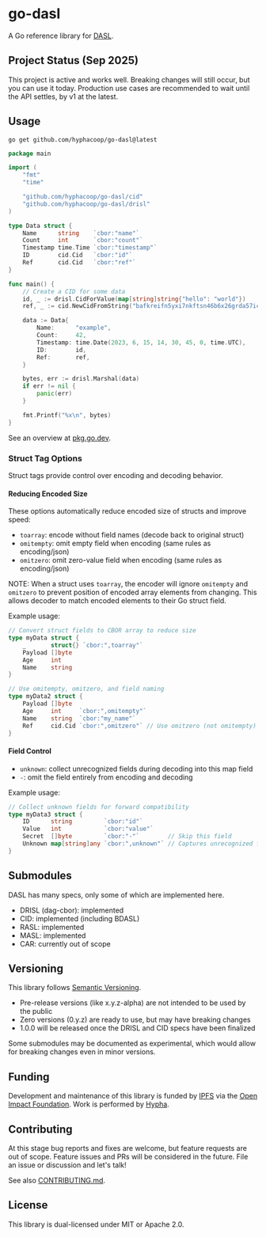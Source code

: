 # go-dasl

A Go reference library for [DASL](https://dasl.ing).

## Project Status (Sep 2025)

This project is active and works well. Breaking changes will still occur, but you can use it today.
Production use cases are recommended to wait until the API settles, by v1 at the latest.

## Usage

```
go get github.com/hyphacoop/go-dasl@latest
```

```go
package main

import (
	"fmt"
	"time"

	"github.com/hyphacoop/go-dasl/cid"
	"github.com/hyphacoop/go-dasl/drisl"
)

type Data struct {
    Name      string    `cbor:"name"`
    Count     int       `cbor:"count"`
    Timestamp time.Time `cbor:"timestamp"`
    ID        cid.Cid   `cbor:"id"`
    Ref       cid.Cid   `cbor:"ref"`
}

func main() {
    // Create a CID for some data
    id, _ := drisl.CidForValue(map[string]string{"hello": "world"})
    ref, _ := cid.NewCidFromString("bafkreifn5yxi7nkftsn46b6x26grda57ict7md2xuvfbsgkiahe2e7vnq4")

    data := Data{
        Name:      "example",
        Count:     42,
        Timestamp: time.Date(2023, 6, 15, 14, 30, 45, 0, time.UTC),
        ID:        id,
        Ref:       ref,
    }

    bytes, err := drisl.Marshal(data)
    if err != nil {
        panic(err)
    }

    fmt.Printf("%x\n", bytes)
}
```

See an overview at [pkg.go.dev](https://pkg.go.dev/github.com/hyphacoop/go-dasl).

### Struct Tag Options

Struct tags provide control over encoding and decoding behavior.

#### Reducing Encoded Size

These options automatically reduce encoded size of structs and improve speed:
- `toarray`: encode without field names (decode back to original struct)
- `omitempty`: omit empty field when encoding (same rules as encoding/json)
- `omitzero`: omit zero-value field when encoding (same rules as encoding/json)

NOTE: When a struct uses `toarray`, the encoder will ignore `omitempty` and `omitzero` to prevent position of encoded array elements from changing. This allows decoder to match encoded elements to their Go struct field.

Example usage:

```go
// Convert struct fields to CBOR array to reduce size
type myData struct {
    _       struct{} `cbor:",toarray"`
    Payload []byte
    Age     int
    Name    string
}

// Use omitempty, omitzero, and field naming
type myData2 struct {
    Payload []byte
    Age     int     `cbor:",omitempty"`
    Name    string  `cbor:"my_name"`
    Ref     cid.Cid `cbor:",omitzero"` // Use omitzero (not omitempty) for CIDs
}
```

#### Field Control

- `unknown`: collect unrecognized fields during decoding into this map field
- `-`: omit the field entirely from encoding and decoding

Example usage:

```go
// Collect unknown fields for forward compatibility
type myData3 struct {
    ID      string         `cbor:"id"`
    Value   int            `cbor:"value"`
    Secret  []byte         `cbor:"-"`        // Skip this field
    Unknown map[string]any `cbor:",unknown"` // Captures unrecognized fields
}
```

## Submodules

DASL has many specs, only some of which are implemented here.

- DRISL (dag-cbor): implemented
- CID: implemented (including BDASL)
- RASL: implemented
- MASL: implemented
- CAR: currently out of scope

## Versioning

This library follows [Semantic Versioning](https://semver.org/).

- Pre-release versions (like x.y.z-alpha) are not intended to be used by the public
- Zero versions (0.y.z) are ready to use, but may have breaking changes
- 1.0.0 will be released once the DRISL and CID specs have been finalized

Some submodules may be documented as experimental, which would allow for breaking changes
even in minor versions.

## Funding

Development and maintenance of this library is funded by [IPFS](https://ipfs.tech)
via the [Open Impact Foundation](https://openimpact.foundation/).
Work is performed by [Hypha](https://hypha.coop/).

## Contributing

At this stage bug reports and fixes are welcome, but feature requests are out of scope.
Feature issues and PRs will be considered in the future.
File an issue or discussion and let's talk!

See also [CONTRIBUTING.md](./CONTRIBUTING.md).

## License

This library is dual-licensed under MIT or Apache 2.0.
